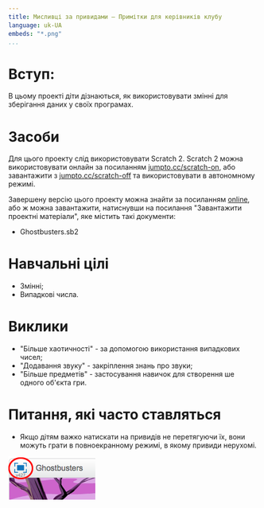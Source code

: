 ```yaml
---
title: Мисливці за привидами — Примітки для керівників клубу
language: uk-UA
embeds: "*.png"
...
```


# Вступ:

В цьому проекті діти дізнаються, як використовувати змінні для зберігання даних у своїх програмах.

# Засоби

Для цього проекту слід використовувати Scratch 2. Scratch 2 можна використовувати онлайн за посиланням [jumpto.cc/scratch-on](http://jumpto.cc/scratch-on), або завантажити з [jumpto.cc/scratch-off](http://jumpto.cc/scratch-off) та використовувати в автономному режимі.

Завершену версію цього проекту можна знайти за посиланням [online](http://scratch.mit.edu/projects/60787262/#editor), або ж можна завантажити, натиснувши на посилання "Завантажити проектні матеріали", яке містить такі документи:

+ Ghostbusters.sb2

# Навчальні цілі

+ Змінні;
+ Випадкові числа.

# Виклики

+ "Більше хаотичності" - за допомогою використання випадкових чисел;
+ "Додавання звуку" - закріплення знань про звуки;
+ "Більше предметів" - застосування навичок для створення ше одного об'єкта гри.

# Питання, які часто ставляться

+ Якщо дітям важко натискати на привидів не перетягуючи їх, вони можуть грати в повноекранному режимі, в якому привиди нерухомі.

![screenshot](ghost-fullscreen.png)